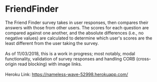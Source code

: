 # FriendFinder
The Friend Finder survey takes in user responses, then compares their answers with those from other users. The scores for each question are compared against one another, and the absolute differences (i.e., no negative values) are calculated to determine which user's scores are the least different from the user taking the survey.\
\
As of 11/03/2018, this is a work in progress; most notably, modal functionality, validation of survey responses and handling CORB (cross-origin read blocking) with image links.\
\
Heroku Link: https://nameless-wave-52998.herokuapp.com/
